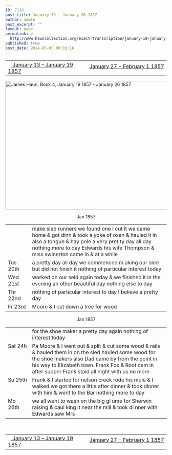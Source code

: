 ```yaml
---
ID: 7118
post_title: January 19 – January 26 1857
author: admin
post_excerpt: ""
layout: page
permalink: >
  http://www.hauncollection.org/exact-transcription/january-19-january-26-1857/
published: true
post_date: 2014-05-05 00:19:16
---
```

<table style="width: 100%;" align="center">
<tbody>
<tr>
<td width="50%"><a href="http://www.hauncollection.org/version-2/version-ii-series-i/january-13-january-19-1857/"><img src="https://lh3.googleusercontent.com/-EFJpxxNiPNw/VqgtWBCZrMI/AAAAAAAAAFU/WfY4lPFWWkg/s800-Ic42/Soeb-Plain-Arrows-8-10px.png" alt="" width="10" height="10" /> January 13 – January 19 1857</a></td>
<td style="text-align: right;"><a href="http://www.hauncollection.org/version-2/version-ii-series-i/january-27-february-1-1857/"> January 27 - February 1 1857 <img src="https://lh3.googleusercontent.com/-67k0cYlpXHw/VqgtWKz1MXI/AAAAAAAAAFU/k9PW_Piyurk/s800-Ic42/Soeb-Plain-Arrows-5-10px.png" alt="" width="10" height="10" /></a></td>
</tr>
</tbody>
</table>
<a href="http://www.hauncollection.org/wp-content/uploads/James Haun/Book4/jh_bk4_14_January 19 1857 - January 26 1857.JPG" target="_blank" rel="noopener"><img class="alignnone wp-image-3739 size-large" src="http://www.hauncollection.org/wp-content/uploads/James Haun/Book4/jh_bk4_14_January 19 1857 - January 26 1857-1024x682.jpg" alt="James Haun, Book 4, January 19 1857 - January 26 1857" width="604" height="402" /></a>
<p style="text-align: center;">Jan 1857</p>

<table>
<tbody>
<tr>
<td valign="top" width="15%"></td>
<td width="85%">make sled runners we found one
I cut it we came home &amp; got dinn
&amp; took a yoke of oxen &amp; hauled it in
also a tongue &amp; hay pole a very pret
ty day all day nothing more to day
Edwards his wife Thompson &amp;
miss swinerton came in &amp; at
a while</td>
</tr>
<tr>
<td valign="top">Tus
20th</td>
<td>a pretty day all day we commenced m
aking our sled but did not finish
it nothing of particular interest today</td>
</tr>
<tr>
<td valign="top">Wed
21st</td>
<td>worked on our seld again today &amp; we
finished it in the evening an other
beautiful day nothing else to day</td>
</tr>
<tr>
<td valign="top">Thr
22nd</td>
<td>nothing of particular interest to day
I believe a pretty day</td>
</tr>
<tr>
<td valign="top">Fr
23rd</td>
<td>Moore &amp; I cut down a tree for wood</td>
</tr>
</tbody>
</table>
<p style="text-align: center;">Jan 1857</p>

<table>
<tbody>
<tr>
<td valign="top" width="15%"></td>
<td width="85%">for the shoe maker a pretty day again
nothing of interest today</td>
</tr>
<tr>
<td valign="top">Sat
24h</td>
<td>Pa Moore &amp; I went out &amp; split &amp; cut
some wood &amp; rails &amp; hauled them
in on the sled hauled some wood
for the shoe makers also Dad came
by from the point in his way to
Elizabeth town. Frank Fox &amp; Root
cam in after supper Frank staid
all night with us no more</td>
</tr>
<tr>
<td valign="top">Su
25th</td>
<td>Frank &amp; I started for nelson
creek rode his mule &amp; I walked
we got there a little after dinner
&amp; took dinner with him &amp; went
to the Bar nothing more to day</td>
</tr>
<tr>
<td valign="top">Mo
26th</td>
<td>we all went to wash on the big gl
ume for Sherwin raising &amp; caul
king it near the mill &amp; took di
nner with Edwards saw Mrs</td>
</tr>
</tbody>
</table>
&nbsp;
<table style="width: 100%;" align="center">
<tbody>
<tr>
<td width="50%"><a href="http://www.hauncollection.org/version-2/version-ii-series-i/january-13-january-19-1857/"><img src="https://lh3.googleusercontent.com/-EFJpxxNiPNw/VqgtWBCZrMI/AAAAAAAAAFU/WfY4lPFWWkg/s800-Ic42/Soeb-Plain-Arrows-8-10px.png" alt="" width="10" height="10" /> January 13 – January 19 1857</a></td>
<td style="text-align: right;"><a href="http://www.hauncollection.org/version-2/version-ii-series-i/january-27-february-1-1857/"> January 27 - February 1 1857 <img src="https://lh3.googleusercontent.com/-67k0cYlpXHw/VqgtWKz1MXI/AAAAAAAAAFU/k9PW_Piyurk/s800-Ic42/Soeb-Plain-Arrows-5-10px.png" alt="" width="10" height="10" /></a></td>
</tr>
</tbody>
</table>